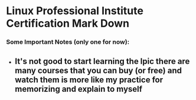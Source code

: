 # Linux Professional Institute Certification Mark Down  
### Some Important Notes (only one for now):
- ## It's not good to start learning the lpic there are many courses that you can buy (or free) and watch them is more like my practice for memorizing and explain to myself